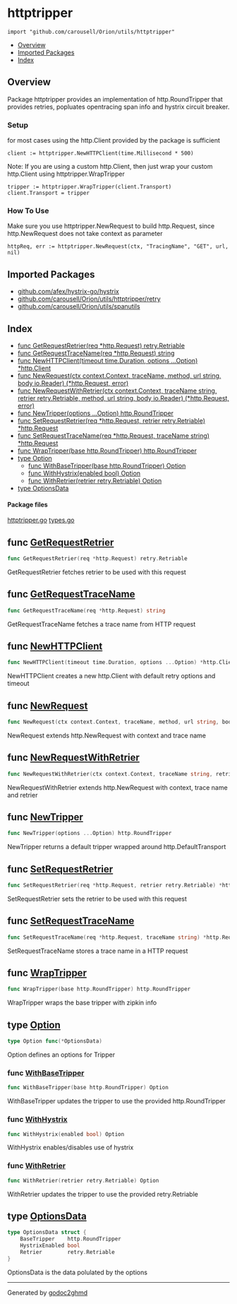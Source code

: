 # httptripper
`import "github.com/carousell/Orion/utils/httptripper"`

* [Overview](#pkg-overview)
* [Imported Packages](#pkg-imports)
* [Index](#pkg-index)

## <a name="pkg-overview">Overview</a>
Package httptripper provides an implementation of http.RoundTripper that provides retries, popluates opentracing span info and hystrix circuit breaker.

### Setup
for most cases using the http.Client provided by the package is sufficient

	client := httptripper.NewHTTPClient(time.Millisecond * 500)

Note: If you are using a custom http.Client, then just wrap your custom http.Client using httptripper.WrapTripper

	tripper := httptripper.WrapTripper(client.Transport)
	client.Transport = tripper

### How To Use
Make sure you use httptripper.NewRequest to build http.Request, since http.NewRequest does not take context as parameter

	httpReq, err := httptripper.NewRequest(ctx, "TracingName", "GET", url, nil)

## <a name="pkg-imports">Imported Packages</a>

- [github.com/afex/hystrix-go/hystrix](https://godoc.org/github.com/afex/hystrix-go/hystrix)
- [github.com/carousell/Orion/utils/httptripper/retry](./retry)
- [github.com/carousell/Orion/utils/spanutils](./../spanutils)

## <a name="pkg-index">Index</a>
* [func GetRequestRetrier(req \*http.Request) retry.Retriable](#GetRequestRetrier)
* [func GetRequestTraceName(req \*http.Request) string](#GetRequestTraceName)
* [func NewHTTPClient(timeout time.Duration, options ...Option) \*http.Client](#NewHTTPClient)
* [func NewRequest(ctx context.Context, traceName, method, url string, body io.Reader) (\*http.Request, error)](#NewRequest)
* [func NewRequestWithRetrier(ctx context.Context, traceName string, retrier retry.Retriable, method, url string, body io.Reader) (\*http.Request, error)](#NewRequestWithRetrier)
* [func NewTripper(options ...Option) http.RoundTripper](#NewTripper)
* [func SetRequestRetrier(req \*http.Request, retrier retry.Retriable) \*http.Request](#SetRequestRetrier)
* [func SetRequestTraceName(req \*http.Request, traceName string) \*http.Request](#SetRequestTraceName)
* [func WrapTripper(base http.RoundTripper) http.RoundTripper](#WrapTripper)
* [type Option](#Option)
  * [func WithBaseTripper(base http.RoundTripper) Option](#WithBaseTripper)
  * [func WithHystrix(enabled bool) Option](#WithHystrix)
  * [func WithRetrier(retrier retry.Retriable) Option](#WithRetrier)
* [type OptionsData](#OptionsData)

#### <a name="pkg-files">Package files</a>
[httptripper.go](./httptripper.go) [types.go](./types.go) 

## <a name="GetRequestRetrier">func</a> [GetRequestRetrier](./httptripper.go#L199)
``` go
func GetRequestRetrier(req *http.Request) retry.Retriable
```
GetRequestRetrier fetches retrier to be used with this request

## <a name="GetRequestTraceName">func</a> [GetRequestTraceName](./httptripper.go#L181)
``` go
func GetRequestTraceName(req *http.Request) string
```
GetRequestTraceName fetches a trace name from HTTP request

## <a name="NewHTTPClient">func</a> [NewHTTPClient](./httptripper.go#L144)
``` go
func NewHTTPClient(timeout time.Duration, options ...Option) *http.Client
```
NewHTTPClient creates a new http.Client with default retry options and timeout

## <a name="NewRequest">func</a> [NewRequest](./httptripper.go#L156)
``` go
func NewRequest(ctx context.Context, traceName, method, url string, body io.Reader) (*http.Request, error)
```
NewRequest extends http.NewRequest with context and trace name

## <a name="NewRequestWithRetrier">func</a> [NewRequestWithRetrier](./httptripper.go#L165)
``` go
func NewRequestWithRetrier(ctx context.Context, traceName string, retrier retry.Retriable, method, url string, body io.Reader) (*http.Request, error)
```
NewRequestWithRetrier extends http.NewRequest with context, trace name and retrier

## <a name="NewTripper">func</a> [NewTripper](./httptripper.go#L130)
``` go
func NewTripper(options ...Option) http.RoundTripper
```
NewTripper returns a default tripper wrapped around http.DefaultTransport

## <a name="SetRequestRetrier">func</a> [SetRequestRetrier](./httptripper.go#L192)
``` go
func SetRequestRetrier(req *http.Request, retrier retry.Retriable) *http.Request
```
SetRequestRetrier sets the retrier to be used with this request

## <a name="SetRequestTraceName">func</a> [SetRequestTraceName](./httptripper.go#L174)
``` go
func SetRequestTraceName(req *http.Request, traceName string) *http.Request
```
SetRequestTraceName stores a trace name in a HTTP request

## <a name="WrapTripper">func</a> [WrapTripper](./httptripper.go#L125)
``` go
func WrapTripper(base http.RoundTripper) http.RoundTripper
```
WrapTripper wraps the base tripper with zipkin info

## <a name="Option">type</a> [Option](./types.go#L24)
``` go
type Option func(*OptionsData)
```
Option defines an options for Tripper

### <a name="WithBaseTripper">func</a> [WithBaseTripper](./httptripper.go#L210)
``` go
func WithBaseTripper(base http.RoundTripper) Option
```
WithBaseTripper updates the tripper to use the provided http.RoundTripper

### <a name="WithHystrix">func</a> [WithHystrix](./httptripper.go#L224)
``` go
func WithHystrix(enabled bool) Option
```
WithHystrix enables/disables use of hystrix

### <a name="WithRetrier">func</a> [WithRetrier](./httptripper.go#L217)
``` go
func WithRetrier(retrier retry.Retriable) Option
```
WithRetrier updates the tripper to use the provided retry.Retriable

## <a name="OptionsData">type</a> [OptionsData](./types.go#L17-L21)
``` go
type OptionsData struct {
    BaseTripper    http.RoundTripper
    HystrixEnabled bool
    Retrier        retry.Retriable
}
```
OptionsData is the data polulated by the options

- - -
Generated by [godoc2ghmd](https://github.com/GandalfUK/godoc2ghmd)